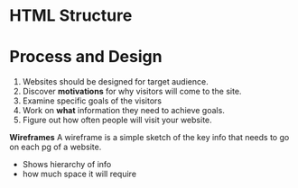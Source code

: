 # HTML Structure #

# Process and Design # 
1. Websites should be designed for target audience.
1. Discover **motivations** for why visitors will come to the site.
1. Examine specific goals of the visitors
1. Work on **what** information they need to achieve goals.
1. Figure out how often people  will visit your website.

**Wireframes**
A wireframe is a simple sketch of the key info that needs to go on each pg of a website. 
- Shows hierarchy of info
- how much space it will require







